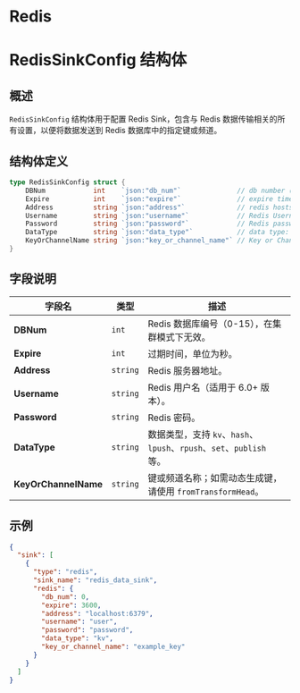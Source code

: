 Redis
====

# RedisSinkConfig 结构体

## 概述

`RedisSinkConfig` 结构体用于配置 Redis Sink，包含与 Redis 数据传输相关的所有设置，以便将数据发送到 Redis 数据库中的指定键或频道。

## 结构体定义

```go
type RedisSinkConfig struct {
	DBNum            int    `json:"db_num"`              // db number（0-15）,cluster mode is invalid
	Expire           int    `json:"expire"`              // expire time, unit: seconds
	Address          string `json:"address"`             // redis hosts
	Username         string `json:"username"`            // Redis Username(6.0+)
	Password         string `json:"password"`            // Redis password
	DataType         string `json:"data_type"`           // data type: kv, hash, lpush, rpush, set, publish
	KeyOrChannelName string `json:"key_or_channel_name"` // Key or Channel name, if you want key is variable, please use "fromTransformHead"
}
```

## 字段说明

| 字段名                | 类型               | 描述                                                                                   |
|-----------------------|--------------------|----------------------------------------------------------------------------------------|
| **DBNum**             | `int`             | Redis 数据库编号（0-15），在集群模式下无效。                                             |
| **Expire**            | `int`             | 过期时间，单位为秒。                                                                    |
| **Address**           | `string`          | Redis 服务器地址。                                                                      |
| **Username**          | `string`          | Redis 用户名（适用于 6.0+ 版本）。                                                       |
| **Password**          | `string`          | Redis 密码。                                                                            |
| **DataType**          | `string`          | 数据类型，支持 `kv`、`hash`、`lpush`、`rpush`、`set`、`publish` 等。                     |
| **KeyOrChannelName**  | `string`          | 键或频道名称；如需动态生成键，请使用 `fromTransformHead`。                               |

## 示例
```json
{
  "sink": [
    {
      "type": "redis",
      "sink_name": "redis_data_sink",
      "redis": {
        "db_num": 0,
        "expire": 3600,
        "address": "localhost:6379",
        "username": "user",
        "password": "password",
        "data_type": "kv",
        "key_or_channel_name": "example_key"
      }
    }
  ]
}

```